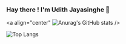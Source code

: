 ### Hay there ! I'm Udith Jayasinghe 👋

<a align="center" ![Anurag's GitHub stats](https://github-readme-stats.vercel.app/api?username=udith97&theme=dark&show_icons=true) />
                           
![Top Langs](https://github-readme-stats.vercel.app/api/top-langs/?username=udith97&layout=compact)



<!--
**udith97/udith97** is a ✨ _special_ ✨ repository because its `README.md` (this file) appears on your GitHub profile.

Here are some ideas to get you started:

- 🔭 I’m currently working on ...
- 🌱 I’m currently learning ...
- 👯 I’m looking to collaborate on ...
- 🤔 I’m looking for help with ...
- 💬 Ask me about ...
- 📫 How to reach me: ...
- 😄 Pronouns: ...
- ⚡ Fun fact: ...
-->
